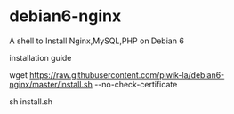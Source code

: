 debian6-nginx
=============

A shell to Install Nginx,MySQL,PHP on Debian 6

installation guide


wget https://raw.githubusercontent.com/piwik-la/debian6-nginx/master/install.sh --no-check-certificate

sh install.sh
